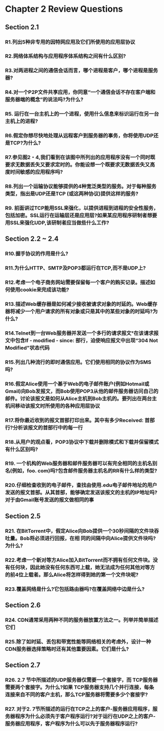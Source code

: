 # Chapter 2 Review Questions

## Section 2.1

### R1.列出5种非专用的因特网应用及它们所使用的应用层协议

### R2.网络体系结构与应用程序体系结构之间有什么区别?

### R3.对两进程之间的通信会话而言，哪个进程是客户，哪个进程是服务器?

### R4.对一个P2P文件共享应用，你同意“一个通信会话不存在客户端和服务器端的概念”的说法吗?为什么?

### R5. 运行在一台主机上的一个进程，使用什么信息来标识运行在另一台主机上的进程?

### R6.假定你想尽快地处理从远程客户到服务器的事务，你将使用UDP还是TCP?为什么?

### R7.参见图2・4,我们看到在该图中所列出的应用程序没有一个同时既要求无数据丢失又要求定时的。你能设想一个既要求无数据丢失又高度时间敏感的应用程序吗?

### R8.列出一个运输协议能够提供的4种宽泛类型的服务。对于每种服务类型，指出是UDP还是TCP (或这两种协议)提供这样的服务?

### R9. 前面讲过TCP能用SSL来强化，以提供进程到进程的安全性服务，包括加密。SSL运行在运输层还是应用层?如果某应用程序研制者想要用SSL来强化UDP,该研制者应当做些什么工作?

## Section 2.2 ~ 2.4

### R10.握手协议的作用是什么?

### R11.为什么HTTP、SMTP及POP3都运行在TCP,而不是UDP上?

### R12.考虑一个电子商务网站需要保留每一个客户的购买记录。描述如何使用cookie来完成该功能?

### R13.描述Web缓存器是如何减少接收被请求对象的时延的。Web缓存器将减少一个用户请求的所有对象或只是其中的某些对象的时延吗?为什么?

### R14.Telnet到一台Web服务器并发送一个多行的请求报文°在该请求报文中包含If - modified - since: 部行，迫使响应报文中出现“304 Not Modified"状态代码

### R15.列出几种流行的即时通信应用。它们使用相同的协议作为SMS吗?

### R16.假定Alice使用一个基于Web的电子邮件账户(例如Hotmail或Gmail)向Bob发报文，而Bob使用POP3从他的邮件服务器访问自己的邮件。讨论该报文是如何从Alice主机到Bob主机的。要列出在两台主机间移动该报文时所使用的各种应用层协议

### R17.将你最近收到的报文首部打印出来。其中有多少Received: 首部行?分析该报文的首部行中的每一行

### R18.从用户的观点看，POP3协议中下载并删除模式和下载并保留模式有什么区别吗?

### R19. 一个机构的Web服务器和邮件服务器可以有完全相同的主机名别名(例如，foo. com)吗?包含邮件服务器主机名的RR有什么样的类型?

### R20.仔细检查收到的电子邮件，查找由使用.edu电子邮件地址的用户发送的报文首部。从其首部，能够确定发送该报文的主机的IP地址吗?对于由Gmail账号发送的报文做相同的事

## Section 2.5

### R21. 在BitTorrent中，假定Alice向Bob提供一个30秒间隔的文件块吞吐量。Bob将必须进行回报，在相 同的间隔中向Alice提供文件块吗?为什么?

### R22.考虑一个新对等方Alice加入BitTorrent而不拥有任何文件块。没有任何块，因此她没有任何东西可上载，她无法成为任何其他对等方的前4位上载者。那么Alice将怎样得到她的第一个文件块呢?

### R23.覆盖网络是什么?它包括路由器吗?在覆盖网络中边是什么?

## Section 2.6

### R24. CDN通常采用两种不同的服务器放置方法之一。列举并简单描述它们

### R25.除了如时延、丢包和带宽性能等网络相关的考虑外，设计一种CDN服务器选择策略时还有其他重要因素。它们是什么?

## Section 2.7

### R26. 2.7 节中所描述的UDP服务器仅需要一个套接字，而 TCP服务器需要两个套接字。为什么?如果 TCP服务器支持几个并行连接，每条连接来自不同的客户主机，那么TCP服务器将需要多少个套接字?

### R27. 对于2. 7节所描述的运行在TCP之上的客户-服务器应用程序，服务器程序为什么必须先于客户程序运行?对于运行在UDP之上的客户-服务器应用程序，客户程序为什么可以先于服务器程序运行?
